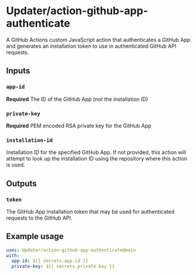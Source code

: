 # Updater/action-github-app-authenticate

A GitHub Actions custom JavaScript action that authenticates a GitHub App and generates an installation token to use in authenticated GitHub API requests.

## Inputs

### `app-id`

**Required** The ID of the GitHub App (not the installation ID)

### `private-key`

**Required** PEM encoded RSA private key for the GitHub App

### `installation-id`

Installation ID for the specified GitHub App.
If not provided, this action will attempt to look up the installation ID using the repository where this action is used.

## Outputs

### `token`

The GitHub App installation token that may be used for authenticated requests to the GitHub API.

## Example usage

```yaml
uses: Updater/action-github-app-authenticate@main
with:
  app-id: ${{ secrets.app-id }}
  private-key: ${{ secrets.private-key }}
```
